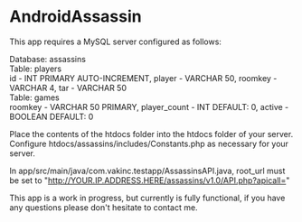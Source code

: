 # AndroidAssassin

This app requires a MySQL server configured as follows:

Database: assassins  
Table: players  
id - INT PRIMARY AUTO-INCREMENT, player - VARCHAR 50, roomkey - VARCHAR 4, tar - VARCHAR 50  
Table: games  
roomkey - VARCHAR 50 PRIMARY, player_count - INT DEFAULT: 0, active - BOOLEAN DEFAULT: 0  

Place the contents of the htdocs folder into the htdocs folder of your server.
Configure htdocs/assassins/includes/Constants.php as necessary for your server.

In app/src/main/java/com.vakinc.testapp/AssassinsAPI.java, root_url must be set to "http://YOUR.IP.ADDRESS.HERE/assassins/v1.0/API.php?apicall="

This app is a work in progress, but currently is fully functional, if you have any questions please don't hesitate to contact me.
